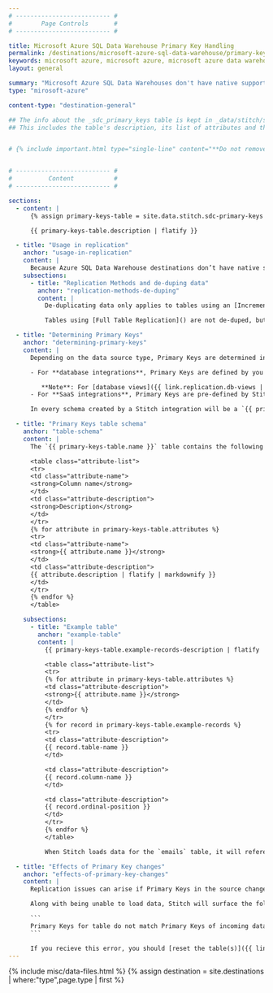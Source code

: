 ```yaml
---
# -------------------------- #
#        Page Controls       #
# -------------------------- #

title: Microsoft Azure SQL Data Warehouse Primary Key Handling
permalink: /destinations/microsoft-azure-sql-data-warehouse/primary-key-handling
keywords: microsoft azure, microsoft azure, microsoft azure data warehouse, microsoft azure etl, etl to microsoft azure
layout: general

summary: "Microsoft Azure SQL Data Warehouses don't have native support for Primary Keys. To ensure data can be de-duped during loading, Stitch will create a Primary Keys table for each integration schema."
type: "mirosoft-azure"

content-type: "destination-general"

## The info about the _sdc_primary_keys table is kept in _data/stitch/sdc-primary-keys.yml.
## This includes the table's description, its list of attributes and their descriptions, etc.


# {% include important.html type="single-line" content="**Do not remove or alter this table.** This will cause replication issues and data discrepancies." %}


# -------------------------- #
#          Content           #
# -------------------------- #

sections:
  - content: |
      {% assign primary-keys-table = site.data.stitch.sdc-primary-keys %}

      {{ primary-keys-table.description | flatify }}

  - title: "Usage in replication"
    anchor: "usage-in-replication"
    content: |
      Because Azure SQL Data Warehouse destinations don’t have native support for Primary Keys, Stitch uses the `{{ primary-keys-table.name }}` table to store Primary Key information and de-dupe data during loading incrementally-replicated tables.
    subsections:
      - title: "Replication Methods and de-duping data"
        anchor: "replication-methods-de-duping"
        content: |
          De-duplicating data only applies to tables using an [Incremental Replication Method]({{ link.replication.rep-methods | prepend: site.baseurl }}). This ensures that only the most recent version of a record is loaded into the table.

          Tables using [Full Table Replication]() are not de-duped, but loaded in full during each replication job.

  - title: "Determining Primary Keys"
    anchor: "determining-primary-keys"
    content: |
      Depending on the data source type, Primary Keys are determined in one of two ways:

      - For **database integrations**, Primary Keys are defined by you in the source database. This will usually be columns with a Primary Key constrant or some other equivalent, depending on the type of database being used.

         **Note**: For [database views]({{ link.replication.db-views | prepend: site.baseurl }}) you set to replicate in Stitch, the Primary Key will be the field you define for the view during setup.
      - For **SaaS integrations**, Primary Keys are pre-defined by Stitch. Refer to the [schema documentation for your SaaS integration]({{ link.integrations.saas | prepend: site.baseurl }}) for info on the Primary Keys Stitch uses for specific tables.

      In every schema created by a Stitch integration will be a `{{ primary-keys-table.name }}` table. The Primary Key data for every table set to replicate will be stored in this table.

  - title: "Primary Keys table schema"
    anchor: "table-schema"
    content: |
      The `{{ primary-keys-table.name }}` table contains the following columns:

      <table class="attribute-list">
      <tr>
      <td class="attribute-name">
      <strong>Column name</strong>
      </td>
      <td class="attribute-description">
      <strong>Description</strong>
      </td>
      </tr>
      {% for attribute in primary-keys-table.attributes %}
      <tr>
      <td class="attribute-name">
      <strong>{{ attribute.name }}</strong>
      </td>
      <td class="attribute-description">
      {{ attribute.description | flatify | markdownify }}
      </td>
      </tr>
      {% endfor %}
      </table>

    subsections:
      - title: "Example table"
        anchor: "example-table"
        content: |
          {{ primary-keys-table.example-records-description | flatify | markdownify }}

          <table class="attribute-list">
          <tr>
          {% for attribute in primary-keys-table.attributes %}
          <td class="attribute-description">
          <strong>{{ attribute.name }}</strong>
          </td>
          {% endfor %}
          </tr>
          {% for record in primary-keys-table.example-records %}
          <tr>
          <td class="attribute-description">
          {{ record.table-name }}
          </td>

          <td class="attribute-description">
          {{ record.column-name }}
          </td>

          <td class="attribute-description">
          {{ record.ordinal-position }}
          </td>
          </tr>
          {% endfor %}
          </table>

          When Stitch loads data for the `emails` table, it will reference these records in `{{ primary-keys-table.name }}` to de-duplicate the data. This will ensure that only the most recent version of a record exists in the `emails` table.

  - title: "Effects of Primary Key changes"
    anchor: "effects-of-primary-key-changes"
    content: |
      Replication issues can arise if Primary Keys in the source change, or if data in the `{{ primary-keys-table.name }}` is incorrectly altered or removed.

      Along with being unable to load data, Stitch will surface the following error if this occurs:

      ```
      Primary Keys for table do not match Primary Keys of incoming data
      ```

      If you recieve this error, you should [reset the table(s)]({{ link.replication.reset-rep-keys | prepend: site.baseurl }}) mentioned in the error. This will queue a full re-replication of the table, which will ensure Primary Keys are correctly captured and used to de-dupe data when loading.
---
```

{% include misc/data-files.html %}
{% assign destination = site.destinations | where:"type",page.type | first %}